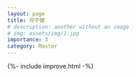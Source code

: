 ```yaml
---
layout: page
title: 邓子健
# description: another without an image
# img: assets/img/1.jpg
importance: 3
category: Master
---
```


{%- include improve.html -%}